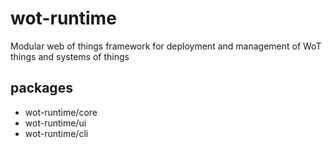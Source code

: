# wot-runtime

Modular web of things framework for deployment and management of WoT things and systems of things

## packages

- wot-runtime/core
- wot-runtime/ui
- wot-runtime/cli
